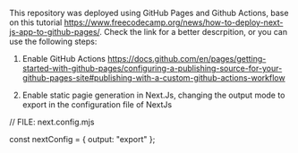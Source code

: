 This repository was deployed using GitHub Pages and Github Actions, base on this tutorial https://www.freecodecamp.org/news/how-to-deploy-next-js-app-to-github-pages/.
Check the link for a better descrpition, or you can use the following steps:

1. Enable GitHub Actions https://docs.github.com/en/pages/getting-started-with-github-pages/configuring-a-publishing-source-for-your-github-pages-site#publishing-with-a-custom-github-actions-workflow

2. Enable static pagie generation in Next.Js, changing the output mode to export in the configuration file of NextJs

// FILE: next.config.mjs

const nextConfig = {
output: "export"
};
